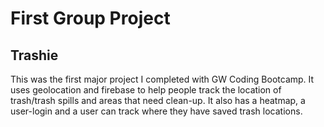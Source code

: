  <h1> First Group Project </h1>
 
 <h2> Trashie </h2> 
 
 <p> This was the first major project I completed with GW Coding Bootcamp.  It uses geolocation and firebase to help people track the location of trash/trash spills and areas that need clean-up.  It also has a heatmap, a user-login and a user can track where they have saved trash locations.  </p>
